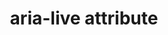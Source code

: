 ---
{
  "title": "aria-live attribute",
  "description": "Indicates that an element will be updated, and describes the types of updates the user agents, assistive technologies, and user can expect from the live region.",
  "category": "aria",
  "keywords": [
    "aria-live attribute"
  ],
  "last_test_date": "2020-06-24",
  "test_results_url": "https://a11ysupport.io/tech/aria/aria-live_attribute",
  "test_url": "https://a11ysupport.io/tech/aria/aria-live_attribute",
  "stats": {
    "jaws": {
      "chrome": {
        "92": "a"
      },
      "edge": {
        "92": "a"
      },
      "ie": {
        "11": "a"
      },
      "firefox": {
        "77": "a"
      }
    },
    "narrator": {
      "edge": {
        "83": "y"
      }
    },
    "nvda": {
      "chrome": {
        "92": "y"
      },
      "edge": {
        "92": "y"
      },
      "firefox": {
        "77": "a"
      }
    },
    "talkback": {
      "and_chr": {
        "84": "y"
      }
    },
    "vo_ios": {
      "ios_saf": {
        "13.4.1": "y"
      }
    },
    "vo_macos": {
      "safari": {
        "13.1.1": "y"
      }
    },
    "orca": {
      "firefox": {
        "77": "a"
      }
    }
  },
  "links": {
    "ARIA spec for aria-live": "https://www.w3.org/TR/wai-aria-1.1/#aria-live"
  }
}
---